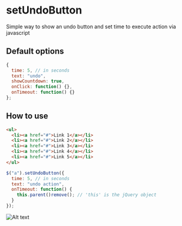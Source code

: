 # setUndoButton
Simple way to show an undo button and set time to execute action via javascript

Default options
--------------
```javascript
{
  time: 5, // in seconds
  text: "undo",
  showCountdown: true,
  onClick: function() {},
  onTimeout: function() {}
};
```

How to use
--------------

```html
<ul>
  <li><a href="#">Link 1</a></li>
  <li><a href="#">Link 2</a></li>
  <li><a href="#">Link 3</a></li>
  <li><a href="#">Link 4</a></li>
  <li><a href="#">Link 5</a></li>
</ul>
```

```javascript
$("a").setUndoButton({
  time: 5, // in seconds
  text: "undo action",
  onTimeout: function() {
    this.parent()remove(); // 'this' is the jQuery object
  }
});
```

![Alt text](http://g.recordit.co/ZO6CQ4LSmT.gif "How to use")
